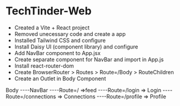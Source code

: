 # TechTinder-Web

- Created a Vite + React project
- Removed unecessary code and create a app
- Installed Tailwind CSS and configure
- Install Daisy UI (component library) and configure
- Add NavBar component to App.jsx
- Create separate component for NavBar and import in App.js
- Install react-router-dom
- Create BrowserRouter > Routes > Route=/Body > RouteChildren
- Create an Outlet in Body Component

Body
----NavBar
----Route=/ =>feed
----Route=/login => Login
----Route=/connections => Connections
----Route=/profile => Profile
